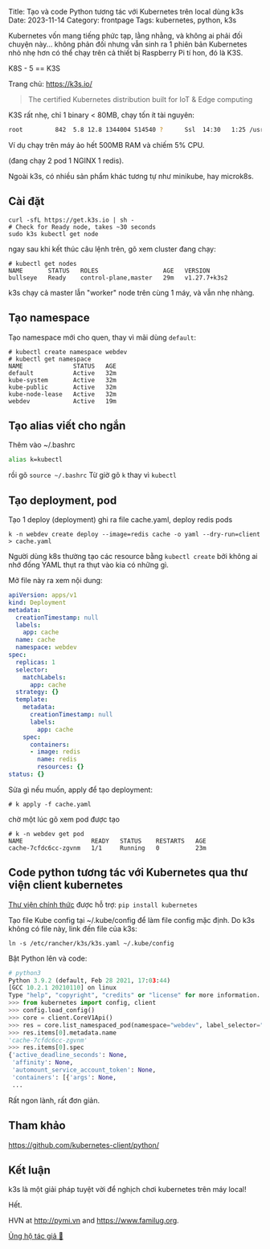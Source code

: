 Title: Tạo và code Python tương tác với Kubernetes trên local dùng k3s
Date: 2023-11-14
Category: frontpage
Tags: kubernetes, python, k3s

Kubernetes vốn mang tiếng phức tạp, lằng nhằng, và không ai phải đối chuyện này... không phản đối nhưng vẫn sinh ra 1 phiên bản Kubernetes nhỏ nhẹ hơn có thể chạy trên cả thiết bị Raspberry Pi tí hon, đó là K3S.

K8S - 5 == K3S

Trang chủ: <https://k3s.io/>

> The certified Kubernetes distribution built for IoT & Edge computing

K3S rất nhẹ, chỉ 1 binary < 80MB, chạy tốn ít tài nguyên:

```sh
root         842  5.8 12.8 1344004 514540 ?      Ssl  14:30   1:25 /usr/local/bin/k3s server
```

Ví dụ chạy trên máy ảo hết 500MB RAM và chiếm 5% CPU.

(đang chạy 2 pod 1 NGINX 1 redis).

Ngoài k3s, có nhiều sản phẩm khác tương tự như minikube, hay microk8s.

## Cài đặt
```
curl -sfL https://get.k3s.io | sh -
# Check for Ready node, takes ~30 seconds
sudo k3s kubectl get node
```

ngay sau khi kết thúc câu lệnh trên, gõ xem cluster đang chạy:

```
# kubectl get nodes
NAME       STATUS   ROLES                  AGE   VERSION
bullseye   Ready    control-plane,master   29m   v1.27.7+k3s2
```

k3s chạy cả master lẫn "worker" node trên cùng 1 máy, và vẫn nhẹ nhàng.

## Tạo namespace
Tạo namespace mới cho quen, thay vì mãi dùng `default`:

```
# kubectl create namespace webdev
# kubectl get namespace
NAME              STATUS   AGE
default           Active   32m
kube-system       Active   32m
kube-public       Active   32m
kube-node-lease   Active   32m
webdev            Active   19m
```

## Tạo alias viết cho ngắn
Thêm vào ~/.bashrc
```sh
alias k=kubectl
```
rồi gõ `source ~/.bashrc`
Từ giờ gõ `k` thay vì `kubectl`

## Tạo deployment, pod

Tạo 1 deploy (deployment) ghi ra file cache.yaml, deploy redis pods

```
k -n webdev create deploy --image=redis cache -o yaml --dry-run=client  > cache.yaml
```

Người dùng k8s thường tạo các resource bằng `kubectl create` bởi không ai nhớ đống YAML thụt ra thụt vào kia có những gì.

Mở file này ra xem nội dung:

```yaml
apiVersion: apps/v1
kind: Deployment
metadata:
  creationTimestamp: null
  labels:
    app: cache
  name: cache
  namespace: webdev
spec:
  replicas: 1
  selector:
    matchLabels:
      app: cache
  strategy: {}
  template:
    metadata:
      creationTimestamp: null
      labels:
        app: cache
    spec:
      containers:
      - image: redis
        name: redis
        resources: {}
status: {}
```
Sửa gì nếu muốn, apply để tạo deployment:

```
# k apply -f cache.yaml
```

chờ một lúc gõ xem pod được tạo

```
# k -n webdev get pod
NAME                   READY   STATUS    RESTARTS   AGE
cache-7cfdc6cc-zgvnm   1/1     Running   0          23m
```

## Code python tương tác với Kubernetes qua thư viện client kubernetes

[Thư viện chính thức](https://kubernetes.io/docs/reference/using-api/client-libraries/) được hỗ trợ: `pip install kubernetes`

Tạo file Kube config tại ~/.kube/config để làm file config mặc định.
Do k3s không có file này, link đến file của k3s:

```
ln -s /etc/rancher/k3s/k3s.yaml ~/.kube/config
```

Bật Python lên và code:

```py
# python3
Python 3.9.2 (default, Feb 28 2021, 17:03:44)
[GCC 10.2.1 20210110] on linux
Type "help", "copyright", "credits" or "license" for more information.
>>> from kubernetes import config, client
>>> config.load_config()
>>> core = client.CoreV1Api()
>>> res = core.list_namespaced_pod(namespace="webdev", label_selector="app=cache")
>>> res.items[0].metadata.name
'cache-7cfdc6cc-zgvnm'
>>> res.items[0].spec
{'active_deadline_seconds': None,
 'affinity': None,
 'automount_service_account_token': None,
 'containers': [{'args': None,
 ...
```

Rất ngon lành, rất đơn giản.

## Tham khảo
<https://github.com/kubernetes-client/python/>

## Kết luận
k3s là một giải pháp tuyệt vời để nghịch chơi kubernetes trên máy local!

Hết.

HVN at <http://pymi.vn> and <https://www.familug.org>.

[Ủng hộ tác giả 🍺](https://www.familug.org/p/ung-ho.html)
